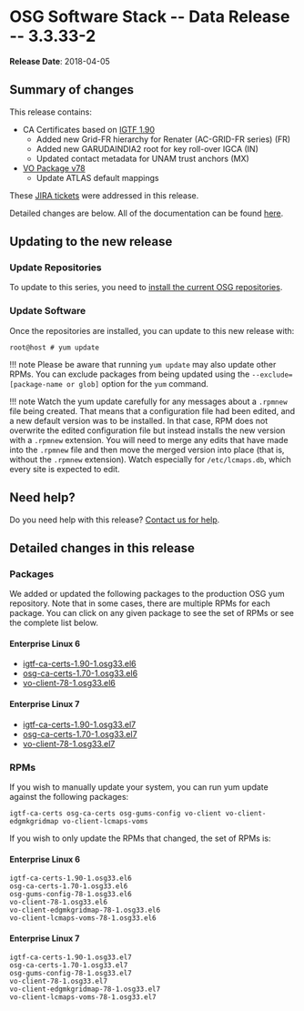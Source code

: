 OSG Software Stack -- Data Release -- 3.3.33-2
==============================================

**Release Date**: 2018-04-05

Summary of changes
------------------

This release contains:

-   CA Certificates based on [IGTF 1.90](http://dist.eugridpma.info/distribution/igtf/current/CHANGES)
    -   Added new Grid-FR hierarchy for Renater (AC-GRID-FR series) (FR)
    -   Added new GARUDAINDIA2 root for key roll-over IGCA (IN)
    -   Updated contact metadata for UNAM trust anchors (MX)
-   [VO Package v78](https://github.com/opensciencegrid/osg-vo-config/releases/tag/release-78)
    -   Update ATLAS default mappings

These [JIRA tickets](https://jira.opensciencegrid.org/issues/?jql=project%20%3D%20SOFTWARE%20AND%20fixVersion%20%3D%203.3.33-2%20ORDER%20BY%20priority%20DESC%2C%20key%20DESC) were addressed in this release.

Detailed changes are below. All of the documentation can be found [here](../../).

Updating to the new release
---------------------------

### Update Repositories

To update to this series, you need to [install the current OSG repositories](../../common/yum#install-osg-repositories).

### Update Software

Once the repositories are installed, you can update to this new release with:

``` console
root@host # yum update
```

!!! note
    Please be aware that running `yum update` may also update other RPMs. You can exclude packages from being updated using the `--exclude=[package-name or glob]` option for the `yum` command.

!!! note
    Watch the yum update carefully for any messages about a `.rpmnew` file being created. That means that a configuration file had been edited, and a new default version was to be installed. In that case, RPM does not overwrite the edited configuration file but instead installs the new version with a `.rpmnew` extension. You will need to merge any edits that have made into the `.rpmnew` file and then move the merged version into place (that is, without the `.rpmnew` extension). Watch especially for `/etc/lcmaps.db`, which every site is expected to edit.

Need help?
----------

Do you need help with this release? [Contact us for help](../../common/help).

Detailed changes in this release
--------------------------------

### Packages

We added or updated the following packages to the production OSG yum repository. Note that in some cases, there are multiple RPMs for each package. You can click on any given package to see the set of RPMs or see the complete list below.

#### Enterprise Linux 6

-   [igtf-ca-certs-1.90-1.osg33.el6](https://koji.chtc.wisc.edu/koji/search?match=glob&type=build&terms=igtf-ca-certs-1.90-1.osg33.el6)
-   [osg-ca-certs-1.70-1.osg33.el6](https://koji.chtc.wisc.edu/koji/search?match=glob&type=build&terms=osg-ca-certs-1.70-1.osg33.el6)
-   [vo-client-78-1.osg33.el6](https://koji.chtc.wisc.edu/koji/search?match=glob&type=build&terms=vo-client-78-1.osg33.el6)

#### Enterprise Linux 7

-   [igtf-ca-certs-1.90-1.osg33.el7](https://koji.chtc.wisc.edu/koji/search?match=glob&type=build&terms=igtf-ca-certs-1.90-1.osg33.el7)
-   [osg-ca-certs-1.70-1.osg33.el7](https://koji.chtc.wisc.edu/koji/search?match=glob&type=build&terms=osg-ca-certs-1.70-1.osg33.el7)
-   [vo-client-78-1.osg33.el7](https://koji.chtc.wisc.edu/koji/search?match=glob&type=build&terms=vo-client-78-1.osg33.el7)

### RPMs

If you wish to manually update your system, you can run yum update against the following packages:

    igtf-ca-certs osg-ca-certs osg-gums-config vo-client vo-client-edgmkgridmap vo-client-lcmaps-voms

If you wish to only update the RPMs that changed, the set of RPMs is:

#### Enterprise Linux 6

``` file
igtf-ca-certs-1.90-1.osg33.el6
osg-ca-certs-1.70-1.osg33.el6
osg-gums-config-78-1.osg33.el6
vo-client-78-1.osg33.el6
vo-client-edgmkgridmap-78-1.osg33.el6
vo-client-lcmaps-voms-78-1.osg33.el6
```

#### Enterprise Linux 7

``` file
igtf-ca-certs-1.90-1.osg33.el7
osg-ca-certs-1.70-1.osg33.el7
osg-gums-config-78-1.osg33.el7
vo-client-78-1.osg33.el7
vo-client-edgmkgridmap-78-1.osg33.el7
vo-client-lcmaps-voms-78-1.osg33.el7
```
